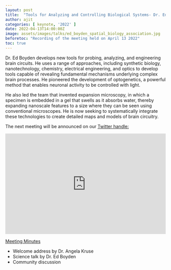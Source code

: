```yaml
---
layout: post
title:  "Tools for Analyzing and Controlling Biological Systems- Dr. Ed Boyden"
author: ajit
categories: [ keynote, '2022' ]
date: 2022-04-13T14:00:00Z
image: assets/images/talks/ed_boyden_spatial_biology_association.jpg
beforetoc: "Recording of the meeting held on April 13 2022"
toc: true
---
```


Dr. Ed Boyden develops new tools for probing, analyzing, and engineering brain circuits. He uses a range of approaches, including synthetic biology, nanotechnology, chemistry, electrical engineering, and optics to develop tools capable of revealing fundamental mechanisms underlying complex brain processes. He pioneered the development of optogenetics, a powerful method that enables neuronal activity to be controlled with light. 

He also led the team that invented expansion microscopy, in which a specimen is embedded in a gel that swells as it absorbs water, thereby expanding nanoscale features to a size where they can be seen using conventional microscopes. He is now seeking to systematically integrate these technologies to create detailed maps and models of brain circuitry.

The next meeting will be announced on our [Twitter handle:](https://twitter.com/spatial_biology)

<iframe width="100%" height="315" src="https://www.youtube.com/embed/7Uki4LnetdQ" title="YouTube video player" frameborder="0" allow="accelerometer; autoplay; clipboard-write; encrypted-media; gyroscope; picture-in-picture" allowfullscreen></iframe>


<u> Meeting Minutes </u>
- Welcome address by Dr. Angela Kruse
- Science talk by Dr. Ed Boyden
- Community discussion



